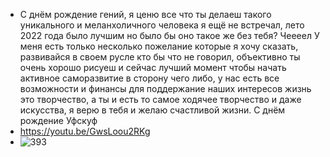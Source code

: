 - С днём рождение гений, я ценю все что ты делаеш такого уникального и меланхоличного человека я ещё не встречал, лето 2022 года было лучшим но было бы оно такое же без тебя? Чеееел
У меня есть только несколько пожелание которые я хочу сказать, развивайся в своем русле кто бы что не говорил, объективно ты очень хорошо рисуеш и сейчас лучший момент чтобы начать активное саморазвитие в сторону чего либо, у нас есть все возможности и финансы для поддержание наших интересов  жизнь это творчество, а ты и есть то самое ходячее творчество и даже искусства, я верю в тебя и желаю счастливой жизни. С днём рождение Уфскуф
- https://youtu.be/GwsLoou2RKg
- ![393](https://user-images.githubusercontent.com/120780104/208239996-6bad61f3-d16c-45b6-8e9c-8f90ae6b708d.jpg)

